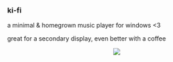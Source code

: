### ki-fi

a minimal & homegrown music player for windows <3 

great for a secondary display, even better with a coffee

<div align="center">
    <a href="http://thismypc.com/">
        <img src="https://i.imgur.com/pyvysOB.jpg" crossorigin>
    </a>
</div>


